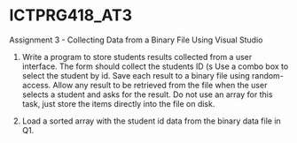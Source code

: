 # ICTPRG418_AT3
 Assignment 3 - Collecting Data from a Binary File
Using Visual Studio

1.	Write a program to store students results collected from a user interface. The form should collect the students ID (s Use a combo box to select the student by id. Save each result to a binary file using random-access. Allow any result to be retrieved from the file when the user selects a student and asks for the result. Do not use an array for this task, just store the items directly into the file on disk.

2.	Load a sorted array with the student id data from the binary data file in Q1.
